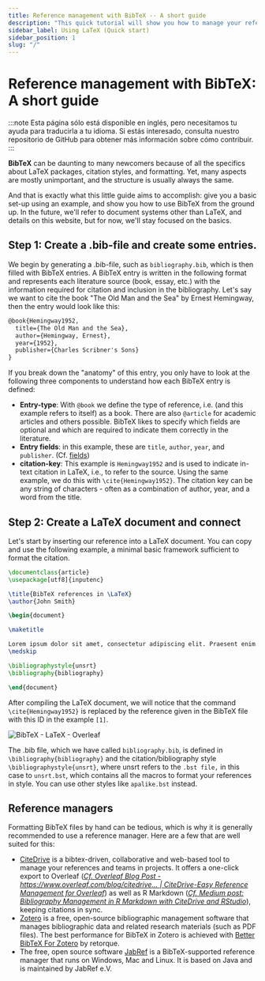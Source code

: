 ```yaml
---
title: Reference management with BibTeX -- A short guide
description: "This quick tutorial will show you how to manage your references using BibTeX. BibTeX is a reference management software that allows you to store and organize your references in a simple, easy-to-use format."
sidebar_label: Using LaTeX (Quick start)
sidebar_position: 1
slug: "/"
---
```


# Reference management with BibTeX: A short guide

:::note
Esta página sólo está disponible en inglés, pero necesitamos tu ayuda para traducirla a tu idioma. Si estás interesado, consulta nuestro repositorio de GitHub para obtener más información sobre cómo contribuir.
:::

**BibTeX** can be daunting to many newcomers because of all the specifics about LaTeX packages, citation styles, and formatting. Yet, many aspects are mostly unimportant, and the structure is usually always the same.

And that is exactly what this little guide aims to accomplish: give you a basic set-up using an example, and show you how to use BibTeX from the ground up. In the future, we'll refer to document systems other than LaTeX, and details on this website, but for now, we'll stay focused on the basics.


## Step 1: Create a .bib-file and create some entries.

We begin by generating a .bib-file, such as `bibliography.bib`, which is then filled with BibTeX entries. A BibTeX entry is written in the following format and represents each literature source (book, essay, etc.) with the information required for citation and inclusion in the bibliography.
Let's say we want to cite the book "The Old Man and the Sea" by Ernest Hemingway, then the entry would look like this:

```latex title="bibliography.bib"
@book{Hemingway1952,
  title={The Old Man and the Sea},
  author={Hemingway, Ernest},
  year={1952},
  publisher={Charles Scribner's Sons}
}
```

If you break down the "anatomy" of this entry, you only have to look at the following three components to understand how each BibTeX entry is defined:

* **Entry-type**: With `@book` we define the type of reference, i.e. (and this example refers to itself) as a book. There are also `@article` for academic articles and others possible. BibTeX likes to specify which fields are optional and which are required to indicate them correctly in the literature.
* **Entry fields**: in this example, these are `title`, `author`, `year`, and `publisher`. (Cf. [fields](./fields))
* **citation-key**: This example is `Hemingway1952` and is used to indicate in-text citation in LaTeX, i.e., to refer to the source. Using the same example, we do this with `\cite{Hemingway1952}`. The citation key can be any string of characters - often as a combination of author, year, and a word from the title.



## Step 2: Create a LaTeX document and connect

Let's start by inserting our reference into a LaTeX document. You can copy and use the following example, a minimal basic framework sufficient to format the citation.

```latex title="document.tex"
\documentclass{article}
\usepackage[utf8]{inputenc}

\title{BibTeX references in \LaTeX}
\author{John Smith}

\begin{document}

\maketitle

Lorem ipsum dolor sit amet, consectetur adipiscing elit. Praesent enim urna, dapibus et bibendum vel, consectetur et turpis. Cras a molestie nulla. \cite{Hemingway1952}
\medskip

\bibliographystyle{unsrt}
\bibliography{bibliography}

\end{document}
```
After compiling the LaTeX document, we will notice that the command `\cite{Hemingway1952}` is replaced by the reference given in the BibTeX file with this ID in the example `[1]`.


![BibTeX - LaTeX - Overleaf](@site/static/img/tutorial/LaTeX_Overleaf_BibTeX-Example.png)

The .bib file, which we have called `bibliography.bib`, is defined in `\bibliography{bibliography}` and the citation/bibliography style `\bibliographystyle{unsrt}`, where unsrt refers to the `.bst file,` in this case to `unsrt.bst`, which contains all the macros to format your references in style. You can use other styles like `apalike.bst` instead.  

## Reference managers

Formatting BibTeX files by hand can be tedious, which is why it is generally recommended to use a reference manager. Here are a few that are well suited for this:

* [CiteDrive](https://www.citedrive.com/) is a bibtex-driven, collaborative and web-based tool to manage your references and teams in projects. It offers a one-click export to Overleaf ([*Cf. Overleaf Blog Post - https://www.overleaf.com/blog/citedrive... | CiteDrive-Easy Reference Management for Overleaf*](https://www.overleaf.com/blog/citedrive-easy-reference-management-for-overleaf)) as well as R Markdown ([*Cf. Medium post: Bibliography Management in R Markdown with CiteDrive and RStudio*](https://citedrive.medium.com/bibliography-management-in-r-markdown-with-citedrive-and-rstudio-2585699dd619)), keeping citations in sync.
* [Zotero](https://www.zotero.org/) is a free, open-source bibliographic management software that manages bibliographic data and related research materials (such as PDF files). The best performance for BibTeX in Zotero is achieved with [Better BibTeX For Zotero](https://retorque.re/zotero-better-bibtex/) by retorque.
* The free, open source software [JabRef](https://www.jabref.org/) is a BibTeX-supported reference manager that runs on Windows, Mac and Linux. It is based on Java and is maintained by JabRef e.V.
